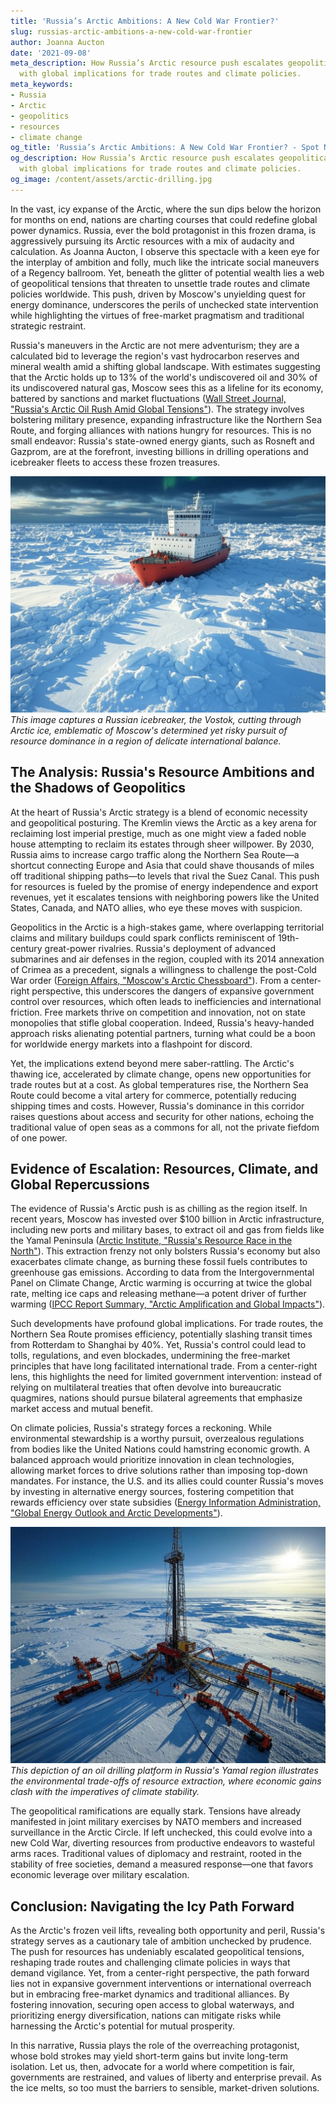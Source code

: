 ```yaml
---
title: 'Russia’s Arctic Ambitions: A New Cold War Frontier?'
slug: russias-arctic-ambitions-a-new-cold-war-frontier
author: Joanna Aucton
date: '2021-09-08'
meta_description: How Russia’s Arctic resource push escalates geopolitical tensions,
  with global implications for trade routes and climate policies.
meta_keywords:
- Russia
- Arctic
- geopolitics
- resources
- climate change
og_title: 'Russia’s Arctic Ambitions: A New Cold War Frontier? - Spot News 24'
og_description: How Russia’s Arctic resource push escalates geopolitical tensions,
  with global implications for trade routes and climate policies.
og_image: /content/assets/arctic-drilling.jpg
---
```

<!-- $1 -->
In the vast, icy expanse of the Arctic, where the sun dips below the horizon for months on end, nations are charting courses that could redefine global power dynamics. Russia, ever the bold protagonist in this frozen drama, is aggressively pursuing its Arctic resources with a mix of audacity and calculation. As Joanna Aucton, I observe this spectacle with a keen eye for the interplay of ambition and folly, much like the intricate social maneuvers of a Regency ballroom. Yet, beneath the glitter of potential wealth lies a web of geopolitical tensions that threaten to unsettle trade routes and climate policies worldwide. This push, driven by Moscow's unyielding quest for energy dominance, underscores the perils of unchecked state intervention while highlighting the virtues of free-market pragmatism and traditional strategic restraint.

Russia's maneuvers in the Arctic are not mere adventurism; they are a calculated bid to leverage the region's vast hydrocarbon reserves and mineral wealth amid a shifting global landscape. With estimates suggesting that the Arctic holds up to 13% of the world's undiscovered oil and 30% of its undiscovered natural gas, Moscow sees this as a lifeline for its economy, battered by sanctions and market fluctuations ([Wall Street Journal, "Russia's Arctic Oil Rush Amid Global Tensions"](https://www.wsj.com/articles/russias-arctic-oil-rush)). The strategy involves bolstering military presence, expanding infrastructure like the Northern Sea Route, and forging alliances with nations hungry for resources. This is no small endeavor: Russia's state-owned energy giants, such as Rosneft and Gazprom, are at the forefront, investing billions in drilling operations and icebreaker fleets to access these frozen treasures.

![Russian icebreaker in Arctic waters](/content/assets/russian-icebreaker-vostok.jpg)  
*This image captures a Russian icebreaker, the Vostok, cutting through Arctic ice, emblematic of Moscow's determined yet risky pursuit of resource dominance in a region of delicate international balance.*

## The Analysis: Russia's Resource Ambitions and the Shadows of Geopolitics

At the heart of Russia's Arctic strategy is a blend of economic necessity and geopolitical posturing. The Kremlin views the Arctic as a key arena for reclaiming lost imperial prestige, much as one might view a faded noble house attempting to reclaim its estates through sheer willpower. By 2030, Russia aims to increase cargo traffic along the Northern Sea Route—a shortcut connecting Europe and Asia that could shave thousands of miles off traditional shipping paths—to levels that rival the Suez Canal. This push for resources is fueled by the promise of energy independence and export revenues, yet it escalates tensions with neighboring powers like the United States, Canada, and NATO allies, who eye these moves with suspicion.

Geopolitics in the Arctic is a high-stakes game, where overlapping territorial claims and military buildups could spark conflicts reminiscent of 19th-century great-power rivalries. Russia's deployment of advanced submarines and air defenses in the region, coupled with its 2014 annexation of Crimea as a precedent, signals a willingness to challenge the post-Cold War order ([Foreign Affairs, "Moscow's Arctic Chessboard"](https://www.foreignaffairs.com/articles/russia/2023-arctic-chessboard)). From a center-right perspective, this underscores the dangers of expansive government control over resources, which often leads to inefficiencies and international friction. Free markets thrive on competition and innovation, not on state monopolies that stifle global cooperation. Indeed, Russia's heavy-handed approach risks alienating potential partners, turning what could be a boon for worldwide energy markets into a flashpoint for discord.

Yet, the implications extend beyond mere saber-rattling. The Arctic's thawing ice, accelerated by climate change, opens new opportunities for trade routes but at a cost. As global temperatures rise, the Northern Sea Route could become a vital artery for commerce, potentially reducing shipping times and costs. However, Russia's dominance in this corridor raises questions about access and security for other nations, echoing the traditional value of open seas as a commons for all, not the private fiefdom of one power.

## Evidence of Escalation: Resources, Climate, and Global Repercussions

The evidence of Russia's Arctic push is as chilling as the region itself. In recent years, Moscow has invested over $100 billion in Arctic infrastructure, including new ports and military bases, to extract oil and gas from fields like the Yamal Peninsula ([Arctic Institute, "Russia's Resource Race in the North"](https://www.arcticinstitute.org/russias-arctic-resource-race)). This extraction frenzy not only bolsters Russia's economy but also exacerbates climate change, as burning these fossil fuels contributes to greenhouse gas emissions. According to data from the Intergovernmental Panel on Climate Change, Arctic warming is occurring at twice the global rate, melting ice caps and releasing methane—a potent driver of further warming ([IPCC Report Summary, "Arctic Amplification and Global Impacts"](https://www.ipcc.ch/report/arctic-sixth-assessment/)).

Such developments have profound global implications. For trade routes, the Northern Sea Route promises efficiency, potentially slashing transit times from Rotterdam to Shanghai by 40%. Yet, Russia's control could lead to tolls, regulations, and even blockades, undermining the free-market principles that have long facilitated international trade. From a center-right lens, this highlights the need for limited government intervention: instead of relying on multilateral treaties that often devolve into bureaucratic quagmires, nations should pursue bilateral agreements that emphasize market access and mutual benefit.

On climate policies, Russia's strategy forces a reckoning. While environmental stewardship is a worthy pursuit, overzealous regulations from bodies like the United Nations could hamstring economic growth. A balanced approach would prioritize innovation in clean technologies, allowing market forces to drive solutions rather than imposing top-down mandates. For instance, the U.S. and its allies could counter Russia's moves by investing in alternative energy sources, fostering competition that rewards efficiency over state subsidies ([Energy Information Administration, "Global Energy Outlook and Arctic Developments"](https://www.eia.gov/outlooks/aeo/arctic-energy/)).

![Arctic oil drilling site](/content/assets/arctic-yamal-drilling.jpg)  
*This depiction of an oil drilling platform in Russia's Yamal region illustrates the environmental trade-offs of resource extraction, where economic gains clash with the imperatives of climate stability.*

The geopolitical ramifications are equally stark. Tensions have already manifested in joint military exercises by NATO members and increased surveillance in the Arctic Circle. If left unchecked, this could evolve into a new Cold War, diverting resources from productive endeavors to wasteful arms races. Traditional values of diplomacy and restraint, rooted in the stability of free societies, demand a measured response—one that favors economic leverage over military escalation.

## Conclusion: Navigating the Icy Path Forward

As the Arctic's frozen veil lifts, revealing both opportunity and peril, Russia's strategy serves as a cautionary tale of ambition unchecked by prudence. The push for resources has undeniably escalated geopolitical tensions, reshaping trade routes and challenging climate policies in ways that demand vigilance. Yet, from a center-right perspective, the path forward lies not in expansive government interventions or international overreach but in embracing free-market dynamics and traditional alliances. By fostering innovation, securing open access to global waterways, and prioritizing energy diversification, nations can mitigate risks while harnessing the Arctic's potential for mutual prosperity.

In this narrative, Russia plays the role of the overreaching protagonist, whose bold strokes may yield short-term gains but invite long-term isolation. Let us, then, advocate for a world where competition is fair, governments are restrained, and values of liberty and enterprise prevail. As the ice melts, so too must the barriers to sensible, market-driven solutions.